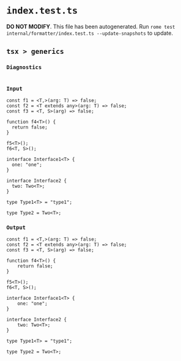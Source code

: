 # `index.test.ts`

**DO NOT MODIFY**. This file has been autogenerated. Run `rome test internal/formatter/index.test.ts --update-snapshots` to update.

## `tsx > generics`

### `Diagnostics`

```

```

### `Input`

```tsx
const f1 = <T,>(arg: T) => false;
const f2 = <T extends any>(arg: T) => false;
const f3 = <T, S>(arg) => false;

function f4<T>() {
  return false;
}

f5<T>();
f6<T, S>();

interface Interface1<T> {
  one: "one";
}

interface Interface2 {
  two: Two<T>;
}

type Type1<T> = "type1";

type Type2 = Two<T>;

```

### `Output`

```tsx
const f1 = <T,>(arg: T) => false;
const f2 = <T extends any>(arg: T) => false;
const f3 = <T, S>(arg) => false;

function f4<T>() {
	return false;
}

f5<T>();
f6<T, S>();

interface Interface1<T> {
	one: "one";
}

interface Interface2 {
	two: Two<T>;
}

type Type1<T> = "type1";

type Type2 = Two<T>;

```

